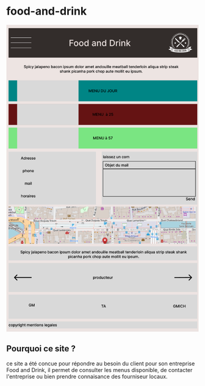 # food-and-drink
![alt text](/Drink-and-food.png)

## Pourquoi ce site ?

ce site a été concue pour répondre au besoin du client pour son entreprise Food and Drink, il permet de consulter les menus disponible, de contacter l'entreprise ou bien prendre connaisance des fourniseur locaux.